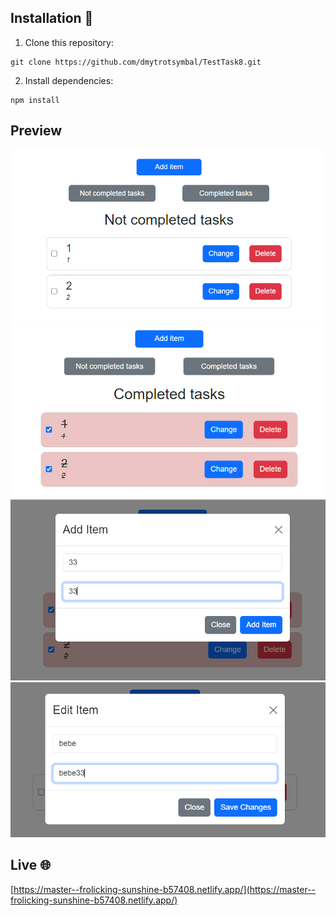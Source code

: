 ## Installation 👷

1. Clone this repository:

```
git clone https://github.com/dmytrotsymbal/TestTask8.git
```

2. Install dependencies:

```
npm install
```

## Preview

![Alt text](/public/git-image1.png)
![Alt text](/public/git-image2.png)
![Alt text](/public/git-image3.png)
![Alt text](/public/git-image4.png)

## Live 🌐

[https://master--frolicking-sunshine-b57408.netlify.app/](https://master--frolicking-sunshine-b57408.netlify.app/)
